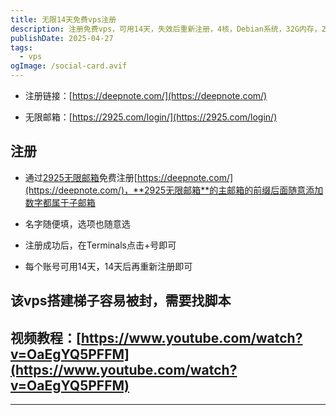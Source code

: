 ```yaml
---
title: 无限14天免费vps注册
description: 注册免费vps，可用14天，失效后重新注册，4核，Debian系统，32G内存，200G硬盘空间，万兆下载与上传速率，此注册方法到活动停止为止
publishDate: 2025-04-27
tags:
  - vps
ogImage: /social-card.avif
---
```

- 注册链接：[https://deepnote.com/](https://deepnote.com/)

- 无限邮箱：[https://2925.com/login/](https://2925.com/login/)

## 注册
- 通过[2925无限邮箱](https://2925.com/login/)免费注册[https://deepnote.com/](https://deepnote.com/)，**2925无限邮箱**的主邮箱的前缀后面随意添加数字都属于子邮箱

- 名字随便填，选项也随意选

- 注册成功后，在Terminals点击+号即可

- 每个账号可用14天，14天后再重新注册即可

该vps搭建梯子容易被封，需要找脚本
---
视频教程：[https://www.youtube.com/watch?v=OaEgYQ5PFFM](https://www.youtube.com/watch?v=OaEgYQ5PFFM)
---
---



